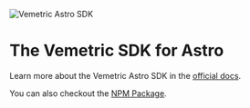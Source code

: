 ![Vemetric Astro SDK](https://github.com/user-attachments/assets/d4a9b18c-66f4-4138-95b6-935378321704)

# The Vemetric SDK for Astro

Learn more about the Vemetric Astro SDK in the [official docs](https://vemetric.com/docs/sdks/astro).

You can also checkout the [NPM Package](https://www.npmjs.com/package/@vemetric/astro).
